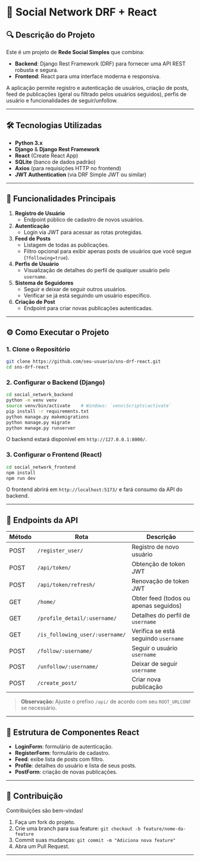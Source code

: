 # 🚀 Social Network DRF + React

## 🔍 Descrição do Projeto

Este é um projeto de **Rede Social Simples** que combina:

- **Backend**: Django Rest Framework (DRF) para fornecer uma API REST robusta e segura.
- **Frontend**: React para uma interface moderna e responsiva.

A aplicação permite registro e autenticação de usuários, criação de posts, feed de publicações (geral ou filtrado pelos usuários seguidos), perfis de usuário e funcionalidades de seguir/unfollow.

---

## 🛠️ Tecnologias Utilizadas

- **Python 3.x**
- **Django** & **Django Rest Framework**
- **React** (Create React App)
- **SQLite** (banco de dados padrão)
- **Axios** (para requisições HTTP no frontend)
- **JWT Authentication** (via DRF Simple JWT ou similar)

---

## 🚀 Funcionalidades Principais

1. **Registro de Usuário**  
   - Endpoint público de cadastro de novos usuários.
2. **Autenticação**  
   - Login via JWT para acessar as rotas protegidas.
3. **Feed de Posts**  
   - Listagem de todas as publicações.
   - Filtro opcional para exibir apenas posts de usuários que você segue (`?following=true`).
4. **Perfis de Usuário**  
   - Visualização de detalhes do perfil de qualquer usuário pelo `username`.
5. **Sistema de Seguidores**  
   - Seguir e deixar de seguir outros usuários.
   - Verificar se já está seguindo um usuário específico.
6. **Criação de Post**  
   - Endpoint para criar novas publicações autenticadas.

---


## ⚙️ Como Executar o Projeto

### 1. Clone o Repositório

```bash
git clone https://github.com/seu-usuario/sns-drf-react.git
cd sns-drf-react
```

### 2. Configurar o Backend (Django)

```bash
cd social_network_backend
python -m venv venv
source venv/bin/activate    # Windows: `venv\Scripts\activate`
pip install -r requirements.txt
python manage.py makemigrations
python manage.py migrate
python manage.py runserver
```

O backend estará disponível em `http://127.0.0.1:8000/`.

### 3. Configurar o Frontend (React)

```bash
cd social_network_frontend
npm install
npm run dev
```

O frontend abrirá em `http://localhost:5173/` e fará consumo da API do backend.

---

## 🔗 Endpoints da API

| Método | Rota                                | Descrição                                   |
| ------ | ----------------------------------- | ------------------------------------------- |
| POST   | `/register_user/`                  | Registro de novo usuário                   |
| POST   | `/api/token/`                      | Obtenção de token JWT                       |
| POST   | `/api/token/refresh/`              | Renovação de token JWT                      |
| GET    | `/home/`                           | Obter feed (todos ou apenas seguidos)       |
| GET    | `/profile_detail/:username/`       | Detalhes do perfil de `username`            |
| GET    | `/is_following_user/:username/`    | Verifica se está seguindo `username`        |
| POST   | `/follow/:username/`               | Seguir o usuário `username`                 |
| POST   | `/unfollow/:username/`             | Deixar de seguir `username`                 |
| POST   | `/create_post/`                    | Criar nova publicação                       |

> **Observação:** Ajuste o prefixo `/api/` de acordo com seu `ROOT_URLCONF` se necessário.

---

## 🎨 Estrutura de Componentes React

- **LoginForm**: formulário de autenticação.
- **RegisterForm**: formulário de cadastro.
- **Feed**: exibe lista de posts com filtro.
- **Profile**: detalhes do usuário e lista de seus posts.
- **PostForm**: criação de novas publicações.

---

## 🤝 Contribuição

Contribuições são bem-vindas!

1. Faça um fork do projeto.  
2. Crie uma branch para sua feature: `git checkout -b feature/nome-da-feature`  
3. Commit suas mudanças: `git commit -m "Adiciona nova feature"`  
4. Abra um Pull Request.

---
